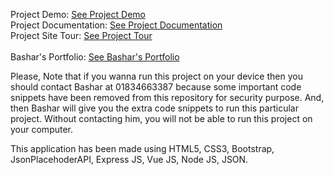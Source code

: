 Project Demo: <a target="_blank" href="https://bashar-vue-todolist-app.herokuapp.com/#/">See Project Demo</a> <br>
Project Documentation: <a target="_blank" href="https://bashar-vue-documentation.herokuapp.com/index.html">See Project Documentation</a><br>
Project Site Tour: <a target="_blank" href="https://www.youtube.com/watch?v=FtL2CqCuDzI">See Project Tour</a><br><br>
Bashar's Portfolio: <a target="_blank" href="https://findbashar.com/">See Bashar's Portfolio</a> <br>

Please, Note that if you wanna run this project on your device then you should contact Bashar at 01834663387 because some important code snippets have been removed from this repository for security purpose. And, then Bashar will give you the extra code snippets to run this particular project. Without contacting him, you will not be able to run this project on your computer.

This application has been made using HTML5, CSS3, Bootstrap, JsonPlacehoderAPI, Express JS, Vue JS, Node JS, JSON.

